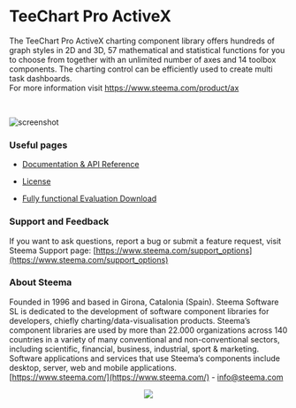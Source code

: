 # TeeChart Pro ActiveX

The TeeChart Pro ActiveX charting component library offers hundreds of graph styles in 2D and 3D, 57 mathematical and statistical functions for you to choose from together with an unlimited number of axes and 14 toolbox components. The charting control can be efficiently used to create multi task dashboards.<br>
For more information visit https://www.steema.com/product/ax

<br>

![screenshot](https://steema.com/uploads/products/StandardSeriesDemoAX_9_multi_pies.png " Multi-Pies Charts")


### Useful pages

- [Documentation & API Reference](https://www.steema.com/docs/TeeChartAX/)

- [License](https://www.steema.com/licensing/ax)

- [Fully functional Evaluation Download](https://www.steema.com/downloads/ax)


### Support and Feedback

If you want to ask questions, report a bug or submit a feature request, visit Steema Support page: [https://www.steema.com/support_options](https://www.steema.com/support_options)

### About Steema

Founded in 1996 and based in Girona, Catalonia (Spain). Steema Software SL is dedicated to the development of software component libraries for developers, chiefly charting/data-visualisation products.
Steema’s component libraries are used by more than 22.000 organizations across 140 countries in a variety of many conventional and non-conventional sectors, including scientific, financial, business, industrial, sport & marketing.
Software applications and services that use Steema’s components include desktop, server, web and mobile applications.<br>
[https://www.steema.com/](https://www.steema.com/) - info@steema.com



<p align="center">
<a href="https://www.steema.com/">
<img src="https://raw.githubusercontent.com/wiki/Steema/TeeChartJS/logo-steema.png">
</a>
</p>
